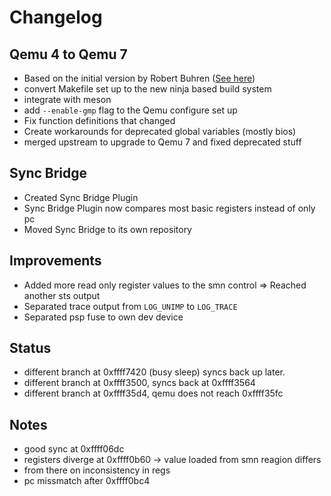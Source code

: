 # Changelog

## Qemu 4 to Qemu 7
 - Based on the initial version by Robert Buhren ([See here](./resources.md))
 - convert Makefile set up to the new ninja based build system
 - integrate with meson
 - add `--enable-gmp` flag to the Qemu configure set up
 - Fix function definitions that changed
 - Create workarounds for deprecated global variables (mostly bios)
 - merged upstream to upgrade to Qemu 7 and fixed deprecated stuff

## Sync Bridge
 - Created Sync Bridge Plugin
 - Sync Bridge Plugin now compares most basic registers instead of only pc
 - Moved Sync Bridge to its own repository

## Improvements
 - Added more read only register values to the smn control => Reached another sts output
 - Separated trace output from `LOG_UNIMP` to `LOG_TRACE`
 - Separated psp fuse to own dev device

## Status
 - different branch at 0xffff7420 (busy sleep) syncs back up later.
 - different branch at 0xffff3500, syncs back at 0xffff3564
 - different branch at 0xffff35d4, qemu does not reach 0xffff35fc

## Notes
 - good sync at 0xffff06dc
 - registers diverge at 0xffff0b60 -> value loaded from smn reagion differs
 - from there on inconsistency in regs
 - pc missmatch after 0xffff0bc4
